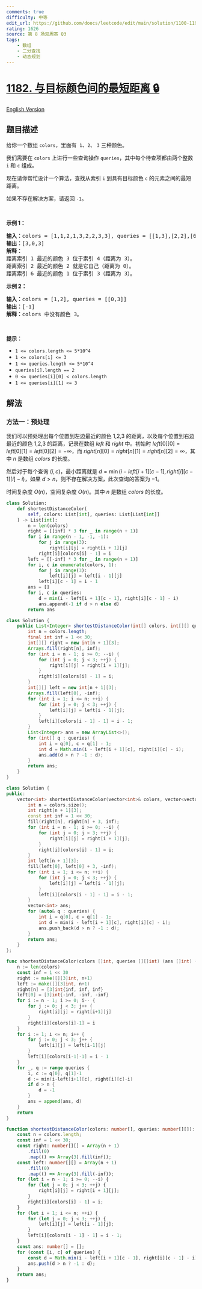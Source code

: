 ```yaml
---
comments: true
difficulty: 中等
edit_url: https://github.com/doocs/leetcode/edit/main/solution/1100-1199/1182.Shortest%20Distance%20to%20Target%20Color/README.md
rating: 1626
source: 第 8 场双周赛 Q3
tags:
    - 数组
    - 二分查找
    - 动态规划
---
```


<!-- problem:start -->

# [1182. 与目标颜色间的最短距离 🔒](https://leetcode.cn/problems/shortest-distance-to-target-color)

[English Version](/solution/1100-1199/1182.Shortest%20Distance%20to%20Target%20Color/README_EN.md)

## 题目描述

<!-- description:start -->

<p>给你一个数组&nbsp;<code>colors</code>，里面有&nbsp;&nbsp;<code>1</code>、<code>2</code>、&nbsp;<code>3</code> 三种颜色。</p>

<p>我们需要在&nbsp;<code>colors</code> 上进行一些查询操作 <code>queries</code>，其中每个待查项都由两个整数 <code>i</code> 和 <code>c</code> 组成。</p>

<p>现在请你帮忙设计一个算法，查找从索引&nbsp;<code>i</code>&nbsp;到具有目标颜色&nbsp;<code>c</code>&nbsp;的元素之间的最短距离。</p>

<p>如果不存在解决方案，请返回&nbsp;<code>-1</code>。</p>

<p>&nbsp;</p>

<p><strong>示例 1：</strong></p>

<pre><strong>输入：</strong>colors = [1,1,2,1,3,2,2,3,3], queries = [[1,3],[2,2],[6,1]]
<strong>输出：</strong>[3,0,3]
<strong>解释： </strong>
距离索引 1 最近的颜色 3 位于索引 4（距离为 3）。
距离索引 2 最近的颜色 2 就是它自己（距离为 0）。
距离索引 6 最近的颜色 1 位于索引 3（距离为 3）。
</pre>

<p><strong>示例 2：</strong></p>

<pre><strong>输入：</strong>colors = [1,2], queries = [[0,3]]
<strong>输出：</strong>[-1]
<strong>解释：</strong>colors 中没有颜色 3。
</pre>

<p>&nbsp;</p>

<p><strong>提示：</strong></p>

<ul>
	<li><code>1 &lt;= colors.length &lt;= 5*10^4</code></li>
	<li><code>1 &lt;= colors[i] &lt;= 3</code></li>
	<li><code>1&nbsp;&lt;= queries.length &lt;= 5*10^4</code></li>
	<li><code>queries[i].length == 2</code></li>
	<li><code>0 &lt;= queries[i][0] &lt;&nbsp;colors.length</code></li>
	<li><code>1 &lt;= queries[i][1] &lt;= 3</code></li>
</ul>

<!-- description:end -->

## 解法

<!-- solution:start -->

### 方法一：预处理

我们可以预处理出每个位置到左边最近的颜色 $1$,$2$,$3$ 的距离，以及每个位置到右边最近的颜色 $1$,$2$,$3$ 的距离，记录在数组 $left$ 和 $right$ 中。初始时 $left[0][0] = left[0][1] = left[0][2] = -\infty$，而 $right[n][0] = right[n][1] = right[n][2] = \infty$，其中 $n$ 是数组 $colors$ 的长度。

然后对于每个查询 $(i, c)$，最小距离就是 $d = \min(i - left[i + 1][c - 1], right[i][c - 1][i] - i)$，如果 $d \gt n$，则不存在解决方案，此次查询的答案为 $-1$。

时间复杂度 $O(n)$，空间复杂度 $O(n)$。其中 $n$ 是数组 $colors$ 的长度。

<!-- tabs:start -->

```python
class Solution:
    def shortestDistanceColor(
        self, colors: List[int], queries: List[List[int]]
    ) -> List[int]:
        n = len(colors)
        right = [[inf] * 3 for _ in range(n + 1)]
        for i in range(n - 1, -1, -1):
            for j in range(3):
                right[i][j] = right[i + 1][j]
            right[i][colors[i] - 1] = i
        left = [[-inf] * 3 for _ in range(n + 1)]
        for i, c in enumerate(colors, 1):
            for j in range(3):
                left[i][j] = left[i - 1][j]
            left[i][c - 1] = i - 1
        ans = []
        for i, c in queries:
            d = min(i - left[i + 1][c - 1], right[i][c - 1] - i)
            ans.append(-1 if d > n else d)
        return ans
```

```java
class Solution {
    public List<Integer> shortestDistanceColor(int[] colors, int[][] queries) {
        int n = colors.length;
        final int inf = 1 << 30;
        int[][] right = new int[n + 1][3];
        Arrays.fill(right[n], inf);
        for (int i = n - 1; i >= 0; --i) {
            for (int j = 0; j < 3; ++j) {
                right[i][j] = right[i + 1][j];
            }
            right[i][colors[i] - 1] = i;
        }
        int[][] left = new int[n + 1][3];
        Arrays.fill(left[0], -inf);
        for (int i = 1; i <= n; ++i) {
            for (int j = 0; j < 3; ++j) {
                left[i][j] = left[i - 1][j];
            }
            left[i][colors[i - 1] - 1] = i - 1;
        }
        List<Integer> ans = new ArrayList<>();
        for (int[] q : queries) {
            int i = q[0], c = q[1] - 1;
            int d = Math.min(i - left[i + 1][c], right[i][c] - i);
            ans.add(d > n ? -1 : d);
        }
        return ans;
    }
}
```

```cpp
class Solution {
public:
    vector<int> shortestDistanceColor(vector<int>& colors, vector<vector<int>>& queries) {
        int n = colors.size();
        int right[n + 1][3];
        const int inf = 1 << 30;
        fill(right[n], right[n] + 3, inf);
        for (int i = n - 1; i >= 0; --i) {
            for (int j = 0; j < 3; ++j) {
                right[i][j] = right[i + 1][j];
            }
            right[i][colors[i] - 1] = i;
        }
        int left[n + 1][3];
        fill(left[0], left[0] + 3, -inf);
        for (int i = 1; i <= n; ++i) {
            for (int j = 0; j < 3; ++j) {
                left[i][j] = left[i - 1][j];
            }
            left[i][colors[i - 1] - 1] = i - 1;
        }
        vector<int> ans;
        for (auto& q : queries) {
            int i = q[0], c = q[1] - 1;
            int d = min(i - left[i + 1][c], right[i][c] - i);
            ans.push_back(d > n ? -1 : d);
        }
        return ans;
    }
};
```

```go
func shortestDistanceColor(colors []int, queries [][]int) (ans []int) {
	n := len(colors)
	const inf = 1 << 30
	right := make([][3]int, n+1)
	left := make([][3]int, n+1)
	right[n] = [3]int{inf, inf, inf}
	left[0] = [3]int{-inf, -inf, -inf}
	for i := n - 1; i >= 0; i-- {
		for j := 0; j < 3; j++ {
			right[i][j] = right[i+1][j]
		}
		right[i][colors[i]-1] = i
	}
	for i := 1; i <= n; i++ {
		for j := 0; j < 3; j++ {
			left[i][j] = left[i-1][j]
		}
		left[i][colors[i-1]-1] = i - 1
	}
	for _, q := range queries {
		i, c := q[0], q[1]-1
		d := min(i-left[i+1][c], right[i][c]-i)
		if d > n {
			d = -1
		}
		ans = append(ans, d)
	}
	return
}
```

```ts
function shortestDistanceColor(colors: number[], queries: number[][]): number[] {
    const n = colors.length;
    const inf = 1 << 30;
    const right: number[][] = Array(n + 1)
        .fill(0)
        .map(() => Array(3).fill(inf));
    const left: number[][] = Array(n + 1)
        .fill(0)
        .map(() => Array(3).fill(-inf));
    for (let i = n - 1; i >= 0; --i) {
        for (let j = 0; j < 3; ++j) {
            right[i][j] = right[i + 1][j];
        }
        right[i][colors[i] - 1] = i;
    }
    for (let i = 1; i <= n; ++i) {
        for (let j = 0; j < 3; ++j) {
            left[i][j] = left[i - 1][j];
        }
        left[i][colors[i - 1] - 1] = i - 1;
    }
    const ans: number[] = [];
    for (const [i, c] of queries) {
        const d = Math.min(i - left[i + 1][c - 1], right[i][c - 1] - i);
        ans.push(d > n ? -1 : d);
    }
    return ans;
}
```

<!-- tabs:end -->

<!-- solution:end -->

<!-- problem:end -->
